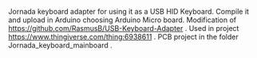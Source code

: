 Jornada keyboard adapter for using it as a USB HID Keyboard.
Compile it and upload in Arduino choosing Arduino Micro board.
Modification of https://github.com/RasmusB/USB-Keyboard-Adapter .
Used in project https://www.thingiverse.com/thing:6938611 .
PCB project in the folder Jornada_keyboard_mainboard .
